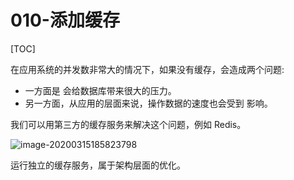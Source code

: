 # 010-添加缓存

[TOC]

在应用系统的并发数非常大的情况下，如果没有缓存，会造成两个问题:

- 一方面是 会给数据库带来很大的压力。
- 另一方面，从应用的层面来说，操作数据的速度也会受到 影响。

我们可以用第三方的缓存服务来解决这个问题，例如 Redis。

![image-20200315185823798](../../../../assets/image-20200315185823798.png)

运行独立的缓存服务，属于架构层面的优化。